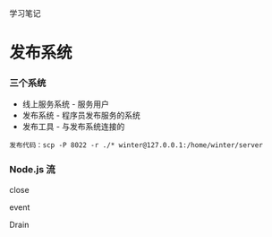 学习笔记

# 发布系统

### 三个系统

- 线上服务系统 - 服务用户
- 发布系统 - 程序员发布服务的系统
- 发布工具 - 与发布系统连接的 

`发布代码：scp -P 8022 -r ./* winter@127.0.0.1:/home/winter/server`

### Node.js 流

close

event

Drain

